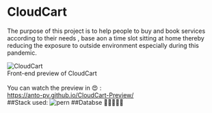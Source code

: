 # CloudCart
The purpose of this project is to help people to buy and book services according to their needs , base aon a time slot sitting at home thereby reducing the exposure to outside environment especially during this pandemic.
<br>

![CloudCart](https://github.com/anto-pv/CloudCart-Preview/blob/main/public/images/logo_new.png)
<br>
Front-end preview of CloudCart<br><br>
You can watch the preview in :heart_eyes: :<br>
https://anto-pv.github.io/CloudCart-Preview/
<br>
##Stack used:
![pern](https://sitepoint.us/img/coupons/pern-stack-build-a-yelp-clone-postgresexpressreactnode.png)
##Databse :elephant::elephant::elephant::elephant::elephant:

